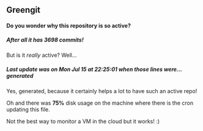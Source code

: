## Greengit

#### Do you wonder why this repository is so active?

##### After all it has 3698 commits!

But is it *really* active? Well...

##### Last update was on Mon Jul 15 at 22:25:01 when those lines were... generated

Yes, generated, because it certainly helps a lot to have such an active repo!

Oh and there was **75%** disk usage on the machine
where there is the cron updating this file.

Not the best way to monitor a VM in the cloud but it works! :)

